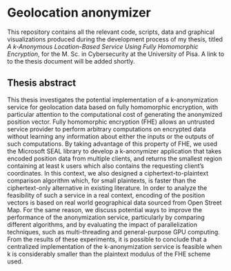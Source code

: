 # Geolocation anonymizer
This repository contains all the relevant code, scripts, data and graphical visualizations produced during the development process of my thesis, titled _A k-Anonymous Location-Based Service Using Fully Homomorphic Encryption_, for the M. Sc. in Cybersecurity at the University of Pisa. A link to to the thesis document will be added shortly.

## Thesis abstract
This thesis investigates the potential implementation of a k-anonymization service for geolocation data based on fully homomorphic encryption, with particular attention to the computational cost of generating the anonymized position vector. Fully homomorphic encryption (FHE) allows an untrusted service provider to perform arbitrary computations on encrypted data without learning any information about either the inputs or the outputs of such computations. By taking advantage of this property of FHE, we used the Microsoft SEAL library to develop a k-anonymizer application that takes encoded position data from multiple clients, and returns the smallest region containing at least k users which also contains the requesting client’s coordinates. In this context, we also designed a ciphertext-to-plaintext comparison algorithm which, for small plaintexts, is faster than the ciphertext-only alternative in existing literature. In order to analyze the feasibility of such a service in a real context, encoding of the position vectors is based on real world geographical data sourced from Open Street Map. For the same reason, we discuss potential ways to improve the performance of the anonymization service, particularly by comparing different algorithms, and by evaluating the impact of parallelization techniques, such as multi-threading and general-purpose GPU computing. From the results of these experiments, it is possible to conclude that a centralized implementation of the k-anonymization service is feasible when k is considerably smaller than the plaintext modulus of the FHE scheme used.
 